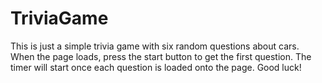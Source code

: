 # TriviaGame

This is just a simple trivia game with six random questions about cars.  When the page loads, press the start button to get the first question.  The timer will start once each question is loaded onto the page.  Good luck!